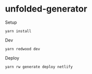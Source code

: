 # unfolded-generator

Setup

```terminal
yarn install
```

Dev

```terminal
yarn redwood dev
```

Deploy

```terminal
yarn rw generate deploy netlify
```
